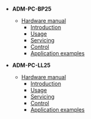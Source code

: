 - **ADM-PC-BP25**
    - [Hardware manual](power-modules/ADM-PC-BP25/README.md)
        - [Introduction](power-modules/ADM-PC-BP25/introduction.md)
        - [Usage](power-modules/ADM-PC-BP25/usage.md)
        - [Servicing](power-modules/ADM-PC-BP25/servicing.md)
        - [Control](power-modules/ADM-PC-BP25/control.md)
        - [Application examples](power-modules/ADM-PC-BP25/application_examples.md)

- **ADM-PC-LL25**
    - [Hardware manual](power-modules/ADM-PC-LL25/README.md)
        - [Introduction](power-modules/ADM-PC-LL25/introduction.md)
        - [Usage](power-modules/ADM-PC-LL25/usage.md)
        - [Servicing](power-modules/ADM-PC-LL25/servicing.md)
        - [Control](power-modules/ADM-PC-LL25/control.md)
        - [Application examples](power-modules/ADM-PC-LL25/application_examples.md)